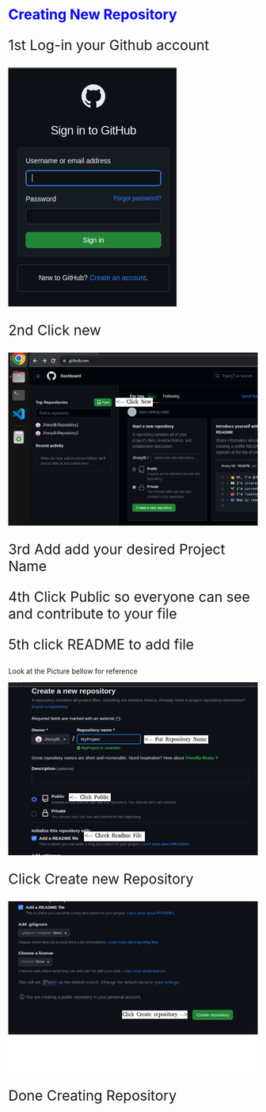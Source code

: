 <h1 style="color:blue;">Creating New Repository</h1>
  
  <p style="font-size:200%;">1st Log-in your Github account</p>
  <img src="https://github.com/JhonylB/MyProject/blob/main/Pictures/1.png">
  
  <p style="font-size:200%;">2nd Click new</p>
  <img src="https://github.com/JhonylB/MyProject/blob/main/Pictures/2.png">
  
  <p style="font-size:200%;">3rd Add add your desired Project Name</p>
  <p style="font-size:200%;">4th Click Public so everyone can see and contribute to your file</p>
  <p style="font-size:200%;">5th click README to add file </p>
  <p> Look at the Picture bellow for reference </p>
  <img src="https://github.com/JhonylB/MyProject/blob/main/Pictures/3.png">
  
 <p style="font-size:200%;">Click Create new Repository</p>
  <img src="https://github.com/JhonylB/MyProject/blob/main/Pictures/4.png">
  
  <p style="font-size:200%;">Done Creating Repository</p>
